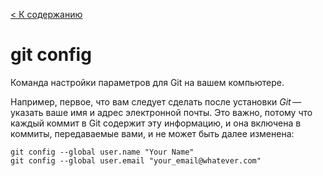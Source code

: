 [< К содержанию](../readme.md)

# git config

 Команда настройки параметров для Git на вашем компьютере.

Например, первое, что вам следует сделать после установки *Git* — указать ваше имя и адрес электронной почты. Это важно, потому что каждый коммит в Git содержит эту информацию, и она включена в коммиты, передаваемые вами, и не может быть далее изменена:


```bash=
git config --global user.name "Your Name"
git config --global user.email "your_email@whatever.com"
```


